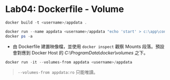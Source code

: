 ﻿# Lab04: Dockerfile - Volume

```powershell
docker build -t <username>/appdata .
```

```powershell
docker run --name appdata <username>/appdata "echo 'start' > c:\app\config\log.txt"
docker ps -a
```

- 由 Dockerfile 建置映像檔，並使用 `docker inspect` 觀察 Mounts 段落。預設會對應到 Docker Host 的 *C:\ProgramData\docker\volumes* 之下。

```powershell
docker run -it --volumes-from appdata <username>/appdata
```

> `--volumes-from appdata:ro` 只能唯讀。
